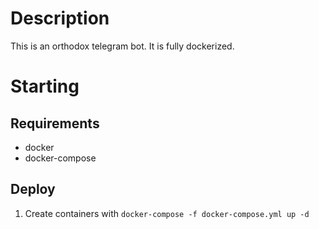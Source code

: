 # Description

This is an orthodox telegram bot. It is fully dockerized. 

# Starting

## Requirements

- docker 
- docker-compose

## Deploy

1. Create containers with `docker-compose -f docker-compose.yml up -d`
